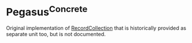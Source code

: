 # Pegasus<sup>Concrete</sup>

Original implementation of [RecordCollection](../RecordCollection/README.md) that is historically provided as 
separate unit too, but is not documented.
